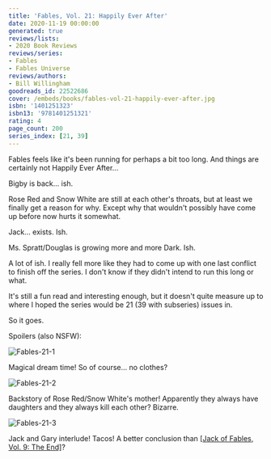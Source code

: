 ```yaml
---
title: 'Fables, Vol. 21: Happily Ever After'
date: 2020-11-19 00:00:00
generated: true
reviews/lists:
- 2020 Book Reviews
reviews/series:
- Fables
- Fables Universe
reviews/authors:
- Bill Willingham
goodreads_id: 22522686
cover: /embeds/books/fables-vol-21-happily-ever-after.jpg
isbn: '1401251323'
isbn13: '9781401251321'
rating: 4
page_count: 200
series_index: [21, 39]
---
```

Fables feels like it's been running for perhaps a bit too long. And things are certainly not Happily Ever After...  

Bigby is back... ish.  

<!--more-->

Rose Red and Snow White are still at each other's throats, but at least we finally get a reason for why. Except why that wouldn't possibly have come up before now hurts it somewhat.  

Jack... exists. Ish.  

Ms. Spratt/Douglas is growing more and more Dark. Ish.  

A lot of ish. I really fell more like they had to come up with one last conflict to finish off the series. I don't know if they didn't intend to run this long or what.  

It's still a fun read and interesting enough, but it doesn't quite measure up to where I hoped the series would be 21 (39 with subseries) issues in.  

So it goes.  

Spoilers (also NSFW):  

![Fables-21-1](/embeds/books/attachments/fables-21-1.jpg)  

Magical dream time! So of course... no clothes?  

![Fables-21-2](/embeds/books/attachments/fables-21-2.jpg)  

Backstory of Rose Red/Snow White's mother! Apparently they always have daughters and they always kill each other? Bizarre.  

![Fables-21-3](/embeds/books/attachments/fables-21-3.jpg)  

Jack and Gary interlude! Tacos! A better conclusion than [[Jack of Fables, Vol. 9: The End]]()?